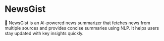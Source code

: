 # NewsGist
📰 NewsGist is an AI-powered news summarizer that fetches news from multiple sources and provides concise summaries using NLP. It helps users stay updated with key insights quickly.
      
